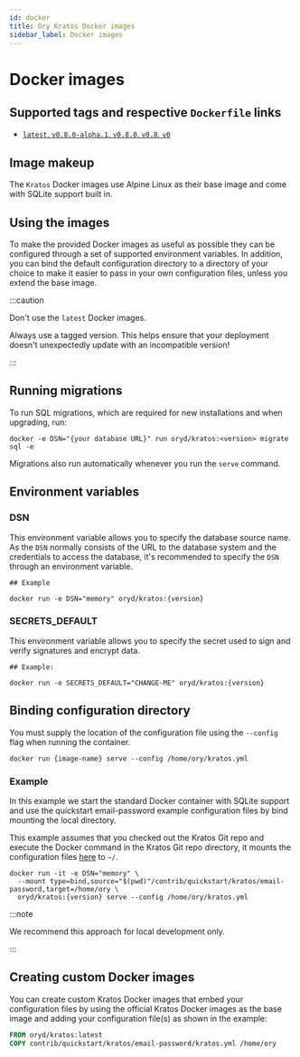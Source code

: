 ```yaml
---
id: docker
title: Ory Kratos Docker images
sidebar_label: Docker images
---
```


# Docker images

## Supported tags and respective `Dockerfile` links

- [`latest`, `v0.8.0-alpha.1`, `v0.8.0`, `v0.8`, `v0`](https://github.com/ory/kratos/blob/master/.docker/Dockerfile-alpine)

## Image makeup

The `Kratos` Docker images use Alpine Linux as their base image and come with SQLite support built in.

## Using the images

To make the provided Docker images as useful as possible they can be configured through a set of supported environment variables.
In addition, you can bind the default configuration directory to a directory of your choice to make it easier to pass in your own
configuration files, unless you extend the base image.

:::caution

Don't use the `latest` Docker images.

Always use a tagged version. This helps ensure that your deployment doesn't unexpectedly update with an incompatible version!

:::

## Running migrations

To run SQL migrations, which are required for new installations and when upgrading, run:

```shell
docker -e DSN="{your database URL}" run oryd/kratos:<version> migrate sql -e
```

Migrations also run automatically whenever you run the `serve` command.

## Environment variables

### DSN

This environment variable allows you to specify the database source name. As the `DSN` normally consists of the URL to the
database system and the credentials to access the database, it's recommended to specify the `DSN` through an environment variable.

```shell
## Example

docker run -e DSN="memory" oryd/kratos:{version}
```

### SECRETS_DEFAULT

This environment variable allows you to specify the secret used to sign and verify signatures and encrypt data.

```shell
## Example:

docker run -e SECRETS_DEFAULT="CHANGE-ME" oryd/kratos:{version}
```

## Binding configuration directory

You must supply the location of the configuration file using the `--config` flag when running the container.

```shell
docker run {image-name} serve --config /home/ory/kratos.yml
```

### Example

In this example we start the standard Docker container with SQLite support and use the quickstart email-password example
configuration files by bind mounting the local directory.

This example assumes that you checked out the Kratos Git repo and execute the Docker command in the Kratos Git repo directory, it
mounts the configuration files [here](https://github.com/ory/kratos/tree/master/contrib/quickstart/kratos/email-password) to `~/`.

```shell
docker run -it -e DSN="memory" \
  --mount type=bind,source="$(pwd)"/contrib/quickstart/kratos/email-password,target=/home/ory \
  oryd/kratos:{version} serve --config /home/ory/kratos.yml
```

:::note

We recommend this approach for local development only.

:::

## Creating custom Docker images

You can create custom Kratos Docker images that embed your configuration files by using the official Kratos Docker images as the
base image and adding your configuration file(s) as shown in the example:

```dockerfile
FROM oryd/kratos:latest
COPY contrib/quickstart/kratos/email-password/kratos.yml /home/ory
```
